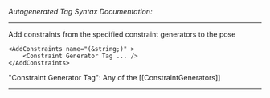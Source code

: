 _Autogenerated Tag Syntax Documentation:_

---
Add constraints from the specified constraint generators to the pose

```
<AddConstraints name="(&string;)" >
    <Constraint Generator Tag ... />
</AddConstraints>
```



"Constraint Generator Tag": Any of the [[ConstraintGenerators]]

---
